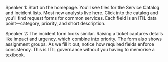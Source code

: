 Speaker 1: Start on the homepage. You'll see tiles for the Service Catalog and Incident lists. Most new analysts live here. Click into the catalog and you'll find request forms for common services. Each field is an ITIL data point—category, priority, and short description.

Speaker 2: The incident form looks similar. Raising a ticket captures details like impact and urgency, which combine into priority. The form also shows assignment groups. As we fill it out, notice how required fields enforce consistency. This is ITIL governance without you having to memorise a textbook.
